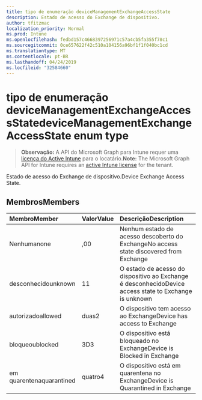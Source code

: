 ```yaml
---
title: tipo de enumeração deviceManagementExchangeAccessState
description: Estado de acesso do Exchange de dispositivo.
author: tfitzmac
localization_priority: Normal
ms.prod: Intune
ms.openlocfilehash: fedbd157c4668397256971c57a4cb5fa355f78c1
ms.sourcegitcommit: 0ce657622f42c510a104156a96bf1f1f040bc1cd
ms.translationtype: MT
ms.contentlocale: pt-BR
ms.lasthandoff: 04/24/2019
ms.locfileid: "32584660"
---
```

# <a name="devicemanagementexchangeaccessstate-enum-type"></a><span data-ttu-id="b09e6-103">tipo de enumeração deviceManagementExchangeAccessState</span><span class="sxs-lookup"><span data-stu-id="b09e6-103">deviceManagementExchangeAccessState enum type</span></span>

> <span data-ttu-id="b09e6-104">**Observação:** A API do Microsoft Graph para Intune requer uma [licença do Active Intune](https://go.microsoft.com/fwlink/?linkid=839381) para o locatário.</span><span class="sxs-lookup"><span data-stu-id="b09e6-104">**Note:** The Microsoft Graph API for Intune requires an [active Intune license](https://go.microsoft.com/fwlink/?linkid=839381) for the tenant.</span></span>

<span data-ttu-id="b09e6-105">Estado de acesso do Exchange de dispositivo.</span><span class="sxs-lookup"><span data-stu-id="b09e6-105">Device Exchange Access State.</span></span>

## <a name="members"></a><span data-ttu-id="b09e6-106">Membros</span><span class="sxs-lookup"><span data-stu-id="b09e6-106">Members</span></span>
|<span data-ttu-id="b09e6-107">Membro</span><span class="sxs-lookup"><span data-stu-id="b09e6-107">Member</span></span>|<span data-ttu-id="b09e6-108">Valor</span><span class="sxs-lookup"><span data-stu-id="b09e6-108">Value</span></span>|<span data-ttu-id="b09e6-109">Descrição</span><span class="sxs-lookup"><span data-stu-id="b09e6-109">Description</span></span>|
|:---|:---|:---|
|<span data-ttu-id="b09e6-110">Nenhuma</span><span class="sxs-lookup"><span data-stu-id="b09e6-110">none</span></span>|<span data-ttu-id="b09e6-111">,0</span><span class="sxs-lookup"><span data-stu-id="b09e6-111">0</span></span>|<span data-ttu-id="b09e6-112">Nenhum estado de acesso descoberto do Exchange</span><span class="sxs-lookup"><span data-stu-id="b09e6-112">No access state discovered from Exchange</span></span>|
|<span data-ttu-id="b09e6-113">desconhecido</span><span class="sxs-lookup"><span data-stu-id="b09e6-113">unknown</span></span>|<span data-ttu-id="b09e6-114">1</span><span class="sxs-lookup"><span data-stu-id="b09e6-114">1</span></span>|<span data-ttu-id="b09e6-115">O estado de acesso do dispositivo ao Exchange é desconhecido</span><span class="sxs-lookup"><span data-stu-id="b09e6-115">Device access state to Exchange is unknown</span></span>|
|<span data-ttu-id="b09e6-116">autorizado</span><span class="sxs-lookup"><span data-stu-id="b09e6-116">allowed</span></span>|<span data-ttu-id="b09e6-117">duas</span><span class="sxs-lookup"><span data-stu-id="b09e6-117">2</span></span>|<span data-ttu-id="b09e6-118">O dispositivo tem acesso ao Exchange</span><span class="sxs-lookup"><span data-stu-id="b09e6-118">Device has access to Exchange</span></span>|
|<span data-ttu-id="b09e6-119">bloqueou</span><span class="sxs-lookup"><span data-stu-id="b09e6-119">blocked</span></span>|<span data-ttu-id="b09e6-120">3D</span><span class="sxs-lookup"><span data-stu-id="b09e6-120">3</span></span>|<span data-ttu-id="b09e6-121">O dispositivo está bloqueado no Exchange</span><span class="sxs-lookup"><span data-stu-id="b09e6-121">Device is Blocked in Exchange</span></span>|
|<span data-ttu-id="b09e6-122">em quarentena</span><span class="sxs-lookup"><span data-stu-id="b09e6-122">quarantined</span></span>|<span data-ttu-id="b09e6-123">quatro</span><span class="sxs-lookup"><span data-stu-id="b09e6-123">4</span></span>|<span data-ttu-id="b09e6-124">O dispositivo está em quarentena no Exchange</span><span class="sxs-lookup"><span data-stu-id="b09e6-124">Device is Quarantined in Exchange</span></span>|




